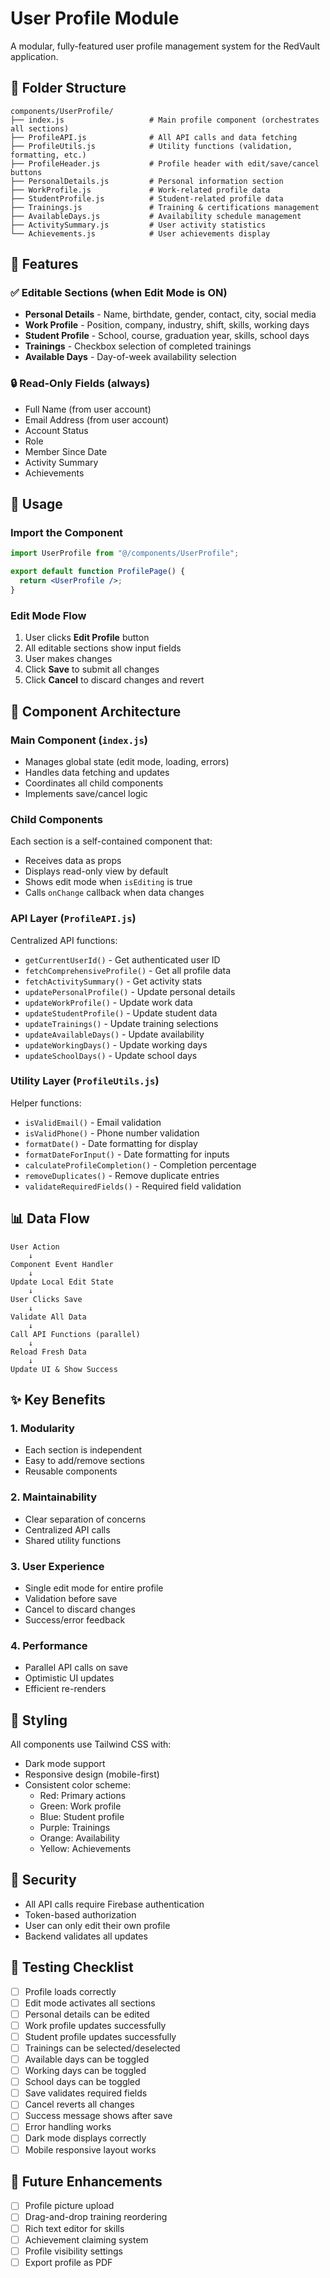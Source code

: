 # User Profile Module

A modular, fully-featured user profile management system for the RedVault application.

## 📁 Folder Structure

```
components/UserProfile/
├── index.js                   # Main profile component (orchestrates all sections)
├── ProfileAPI.js              # All API calls and data fetching
├── ProfileUtils.js            # Utility functions (validation, formatting, etc.)
├── ProfileHeader.js           # Profile header with edit/save/cancel buttons
├── PersonalDetails.js         # Personal information section
├── WorkProfile.js             # Work-related profile data
├── StudentProfile.js          # Student-related profile data
├── Trainings.js               # Training & certifications management
├── AvailableDays.js           # Availability schedule management
├── ActivitySummary.js         # User activity statistics
└── Achievements.js            # User achievements display
```

## 🎯 Features

### ✅ Editable Sections (when Edit Mode is ON)

- **Personal Details** - Name, birthdate, gender, contact, city, social media
- **Work Profile** - Position, company, industry, shift, skills, working days
- **Student Profile** - School, course, graduation year, skills, school days
- **Trainings** - Checkbox selection of completed trainings
- **Available Days** - Day-of-week availability selection

### 🔒 Read-Only Fields (always)

- Full Name (from user account)
- Email Address (from user account)
- Account Status
- Role
- Member Since Date
- Activity Summary
- Achievements

## 🚀 Usage

### Import the Component

```jsx
import UserProfile from "@/components/UserProfile";

export default function ProfilePage() {
  return <UserProfile />;
}
```

### Edit Mode Flow

1. User clicks **Edit Profile** button
2. All editable sections show input fields
3. User makes changes
4. Click **Save** to submit all changes
5. Click **Cancel** to discard changes and revert

## 🔧 Component Architecture

### Main Component (`index.js`)

- Manages global state (edit mode, loading, errors)
- Handles data fetching and updates
- Coordinates all child components
- Implements save/cancel logic

### Child Components

Each section is a self-contained component that:

- Receives data as props
- Displays read-only view by default
- Shows edit mode when `isEditing` is true
- Calls `onChange` callback when data changes

### API Layer (`ProfileAPI.js`)

Centralized API functions:

- `getCurrentUserId()` - Get authenticated user ID
- `fetchComprehensiveProfile()` - Get all profile data
- `fetchActivitySummary()` - Get activity stats
- `updatePersonalProfile()` - Update personal details
- `updateWorkProfile()` - Update work data
- `updateStudentProfile()` - Update student data
- `updateTrainings()` - Update training selections
- `updateAvailableDays()` - Update availability
- `updateWorkingDays()` - Update working days
- `updateSchoolDays()` - Update school days

### Utility Layer (`ProfileUtils.js`)

Helper functions:

- `isValidEmail()` - Email validation
- `isValidPhone()` - Phone number validation
- `formatDate()` - Date formatting for display
- `formatDateForInput()` - Date formatting for inputs
- `calculateProfileCompletion()` - Completion percentage
- `removeDuplicates()` - Remove duplicate entries
- `validateRequiredFields()` - Required field validation

## 📊 Data Flow

```
User Action
    ↓
Component Event Handler
    ↓
Update Local Edit State
    ↓
User Clicks Save
    ↓
Validate All Data
    ↓
Call API Functions (parallel)
    ↓
Reload Fresh Data
    ↓
Update UI & Show Success
```

## ✨ Key Benefits

### 1. **Modularity**

- Each section is independent
- Easy to add/remove sections
- Reusable components

### 2. **Maintainability**

- Clear separation of concerns
- Centralized API calls
- Shared utility functions

### 3. **User Experience**

- Single edit mode for entire profile
- Validation before save
- Cancel to discard changes
- Success/error feedback

### 4. **Performance**

- Parallel API calls on save
- Optimistic UI updates
- Efficient re-renders

## 🎨 Styling

All components use Tailwind CSS with:

- Dark mode support
- Responsive design (mobile-first)
- Consistent color scheme:
  - Red: Primary actions
  - Green: Work profile
  - Blue: Student profile
  - Purple: Trainings
  - Orange: Availability
  - Yellow: Achievements

## 🔐 Security

- All API calls require Firebase authentication
- Token-based authorization
- User can only edit their own profile
- Backend validates all updates

## 🧪 Testing Checklist

- [ ] Profile loads correctly
- [ ] Edit mode activates all sections
- [ ] Personal details can be edited
- [ ] Work profile updates successfully
- [ ] Student profile updates successfully
- [ ] Trainings can be selected/deselected
- [ ] Available days can be toggled
- [ ] Working days can be toggled
- [ ] School days can be toggled
- [ ] Save validates required fields
- [ ] Cancel reverts all changes
- [ ] Success message shows after save
- [ ] Error handling works
- [ ] Dark mode displays correctly
- [ ] Mobile responsive layout works

## 📝 Future Enhancements

- [ ] Profile picture upload
- [ ] Drag-and-drop training reordering
- [ ] Rich text editor for skills
- [ ] Achievement claiming system
- [ ] Profile visibility settings
- [ ] Export profile as PDF
